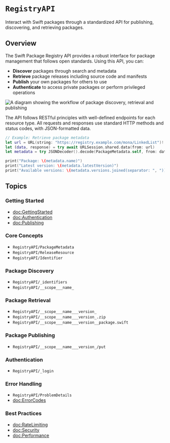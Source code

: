 # ``RegistryAPI``

Interact with Swift packages through a standardized API for publishing, discovering, and retrieving packages.

## Overview

The Swift Package Registry API provides a robust interface for package management that follows open standards. Using this API, you can:

- **Discover** packages through search and metadata
- **Retrieve** package releases including source code and manifests
- **Publish** your own packages for others to use
- **Authenticate** to access private packages or perform privileged operations

![A diagram showing the workflow of package discovery, retrieval and publishing](registry_workflow.png)

The API follows RESTful principles with well-defined endpoints for each resource type. All requests and responses use standard HTTP methods and status codes, with JSON-formatted data.

```swift
// Example: Retrieve package metadata
let url = URL(string: "https://registry.example.com/mona/LinkedList")!
let (data, response) = try await URLSession.shared.data(from: url)
let metadata = try JSONDecoder().decode(PackageMetadata.self, from: data)

print("Package: \(metadata.name)")
print("Latest version: \(metadata.latestVersion)")
print("Available versions: \(metadata.versions.joined(separator: ", "))")
```

## Topics

### Getting Started

- <doc:GettingStarted>
- <doc:Authentication>
- <doc:Publishing>

### Core Concepts

- ``RegistryAPI/PackageMetadata``
- ``RegistryAPI/ReleaseResource``
- ``RegistryAPI/Identifier``

### Package Discovery

- ``RegistryAPI/_identifiers``
- ``RegistryAPI/__scope___name_``

### Package Retrieval

- ``RegistryAPI/__scope___name___version_``
- ``RegistryAPI/__scope___name___version_.zip``
- ``RegistryAPI/__scope___name___version__package.swift``

### Package Publishing

- ``RegistryAPI/__scope___name___version_/put``

### Authentication

- ``RegistryAPI/_login``

### Error Handling

- ``RegistryAPI/ProblemDetails``
- <doc:ErrorCodes>

### Best Practices

- <doc:RateLimiting>
- <doc:Security>
- <doc:Performance>
